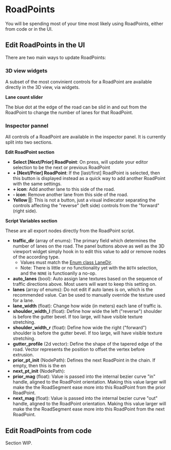 # RoadPoints

You will be spending most of your time most likely using RoadPoints, either from code or in the UI.

## Edit RoadPoints in the UI

There are two main ways to update RoadPoints:

### 3D view widgets

A subset of the most convinient controls for a RoadPoint are available directly in the 3D view, via widgets.

**Lane count slider**

The blue dot at the edge of the road can be slid in and out from the RoadPoint to change the number of lanes for that RoadPoint. 


### Inspector pannel

All controls of a RoadPoint are available in the inspector panel. It is currently split into two sections.

**Edit RoadPoint section**

- **Select [Next/Prior] RoadPoint**: On press, will update your editor selection to be the next or previous RoadPoint
- **+ [Next/Prior] RoadPoint**: If the [last/first] RoadPoint is selected, then this button is displayed instead as a quick way to add another RoadPoint with the same settings.
- **+ icon**: Add another lane to this side of the road.
- **- icon**: Remove another lane from this side of the road.
- **Yellow ||**: This is not a button, just a visual indiecator separating the controls affecting the "reverse" (left side) controls from the "forward" (right side).


**Script Variables section**

These are all export nodes directly from the RoadPoint script.

- **traffic_dir** (array of enums): The primary field which determines the number of lanes on the road. The panel buttons above as well as the 3D viewport widget simply hook in to edit this value to add or remove nodes of the according type.
    - Values must match the [Enum class LaneDir](https://github.com/TheDuckCow/godot-road-generator/blob/main/addons/road-generator/road_point.gd#L21).
    - Note: There is little or no functionality yet with the `BOTH` selection, and the `NONE` is functioanlly a no-op.
- **auto_lanes** (bool): Auto assign lane textures based on the sequence of traffic directions above. Most users will want to keep this setting on.
- **lanes** (array of enums): Do not edit if auto lanes is on, which is the recommended value. Can be used to manually override the texture used for a lane.
- **lane_width** (float): Change how wide (in meters) each lane of traffic is.
- **shoulder_width_l** (float): Define how wide the left ("reverse") shoulder is before the gutter bevel. If too large, will have visible texture stretching.
- **shoulder_width_r** (float): Define how wide the right ("forward") shoulder is before the gutter bevel. If too large, will have visible texture stretching.
- **gutter_profile** (2d vector): Define the shape of the tapered edge of the road. Vector represents the position to offset the vertex before extrusion.
- **prior_pt_init** (NodePath): Defines the next RoadPoint in the chain. If empty, then this is the en
- **next_pt_init** (NodePath): 
- **prior_mag** (float): Value is passed into the internal bezier curve "in" handle, aligned to the RoadPoint orientation. Making this value larger will make the the RoadSegment ease more into this RoadPoint from the prior RoadPoint.
- **next_mag** (float): Value is passed into the internal bezier curve "out" handle, aligned to the RoadPoint orientation. Making this value larger will make the the RoadSegment ease more into this RoadPoint from the next RoadPoint.



## Edit RoadPoints from code

Section WIP.

